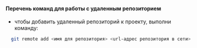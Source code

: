 #### Перечень команд для работы с удаленным репозиторием
- чтобы добавить удаленный репозиторий к проекту, выполни команду:
```Bash
  git remote add <имя для репозитория> <url-адрес репозитория в сети>
```
